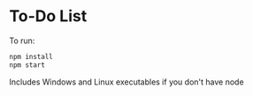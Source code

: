 # To-Do List

To run:
``` bash
npm install
npm start
```

Includes Windows and Linux executables if you don't have node
